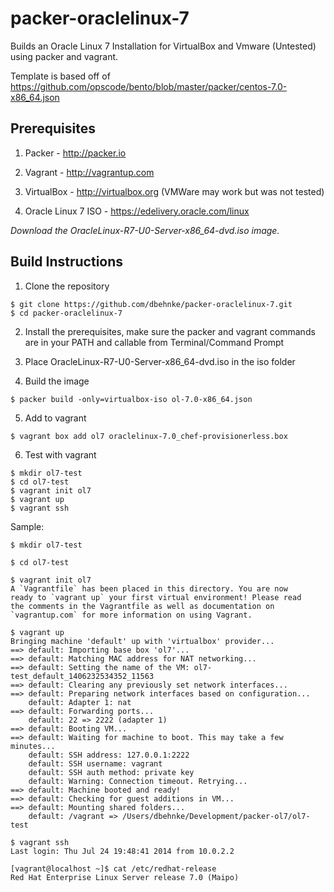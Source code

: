 # packer-oraclelinux-7

Builds an Oracle Linux 7 Installation for VirtualBox and Vmware (Untested) using packer and vagrant.

Template is based off of https://github.com/opscode/bento/blob/master/packer/centos-7.0-x86_64.json

## Prerequisites

1.  Packer - http://packer.io

2.  Vagrant - http://vagrantup.com

3.  VirtualBox - http://virtualbox.org  (VMWare may work but was not tested)

4.  Oracle Linux 7 ISO - https://edelivery.oracle.com/linux

*Download the OracleLinux-R7-U0-Server-x86_64-dvd.iso image.*

## Build Instructions

1.  Clone the repository

```
$ git clone https://github.com/dbehnke/packer-oraclelinux-7.git
$ cd packer-oraclelinux-7
```

2.  Install the prerequisites, make sure the packer and vagrant commands are in your PATH and callable from Terminal/Command Prompt

3.  Place OracleLinux-R7-U0-Server-x86_64-dvd.iso in the iso folder

4.  Build the image

```
$ packer build -only=virtualbox-iso ol-7.0-x86_64.json
```

5.  Add to vagrant

```
$ vagrant box add ol7 oraclelinux-7.0_chef-provisionerless.box
```

6.  Test with vagrant

```
$ mkdir ol7-test
$ cd ol7-test
$ vagrant init ol7
$ vagrant up
$ vagrant ssh
```

Sample:

    $ mkdir ol7-test

    $ cd ol7-test

    $ vagrant init ol7
    A `Vagrantfile` has been placed in this directory. You are now
    ready to `vagrant up` your first virtual environment! Please read
    the comments in the Vagrantfile as well as documentation on
    `vagrantup.com` for more information on using Vagrant.

    $ vagrant up
    Bringing machine 'default' up with 'virtualbox' provider...
    ==> default: Importing base box 'ol7'...
    ==> default: Matching MAC address for NAT networking...
    ==> default: Setting the name of the VM: ol7-test_default_1406232534352_11563
    ==> default: Clearing any previously set network interfaces...
    ==> default: Preparing network interfaces based on configuration...
        default: Adapter 1: nat
    ==> default: Forwarding ports...
        default: 22 => 2222 (adapter 1)
    ==> default: Booting VM...
    ==> default: Waiting for machine to boot. This may take a few minutes...
        default: SSH address: 127.0.0.1:2222
        default: SSH username: vagrant
        default: SSH auth method: private key
        default: Warning: Connection timeout. Retrying...
    ==> default: Machine booted and ready!
    ==> default: Checking for guest additions in VM...
    ==> default: Mounting shared folders...
        default: /vagrant => /Users/dbehnke/Development/packer-ol7/ol7-test

    $ vagrant ssh
    Last login: Thu Jul 24 19:48:41 2014 from 10.0.2.2

    [vagrant@localhost ~]$ cat /etc/redhat-release
    Red Hat Enterprise Linux Server release 7.0 (Maipo)
